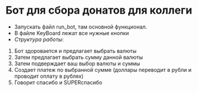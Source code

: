 # Бот для сбора донатов для коллеги
- Запускать файл run_bot, там основной функционал.
- В файле KeyBoard лежат все нужные кнопки
- _Структура работы_:
1. Бот здоровается и предлагает выбрать валюты
2. Затем предлагает выбрать сумму данной валюты
3. Затем подверждает ваш выбор валюты и суммы
4. Создает платеж по выбранной сумме (доллары переводит в рубли и проводит оплату в рублях)
5. Говорит спасибо и SUPERспасибо


